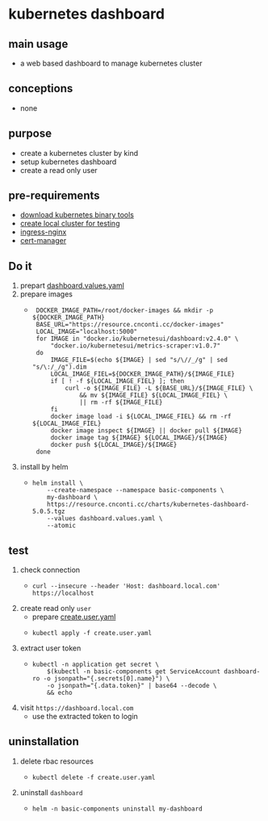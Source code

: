 # kubernetes dashboard

## main usage
* a web based dashboard to manage kubernetes cluster

## conceptions
* none

## purpose

* create a kubernetes cluster by kind
* setup kubernetes dashboard
* create a read only user

## pre-requirements
* [download kubernetes binary tools](../download.kubernetes.binary.tools.md)
* [create local cluster for testing](../create.local.cluster.with.kind.md)
* [ingress-nginx](ingress.nginx.md)
* [cert-manager](cert.manager.md)

## Do it
1. prepart [dashboard.values.yaml](resources/dashboard.values.yaml.md)
2. prepare images
   * ```shell  
      DOCKER_IMAGE_PATH=/root/docker-images && mkdir -p ${DOCKER_IMAGE_PATH}
      BASE_URL="https://resource.cnconti.cc/docker-images"
      LOCAL_IMAGE="localhost:5000"
      for IMAGE in "docker.io/kubernetesui/dashboard:v2.4.0" \
          "docker.io/kubernetesui/metrics-scraper:v1.0.7"
      do
          IMAGE_FILE=$(echo ${IMAGE} | sed "s/\//_/g" | sed "s/\:/_/g").dim
          LOCAL_IMAGE_FIEL=${DOCKER_IMAGE_PATH}/${IMAGE_FILE}
          if [ ! -f ${LOCAL_IMAGE_FIEL} ]; then
              curl -o ${IMAGE_FILE} -L ${BASE_URL}/${IMAGE_FILE} \
                  && mv ${IMAGE_FILE} ${LOCAL_IMAGE_FIEL} \
                  || rm -rf ${IMAGE_FILE}
          fi
          docker image load -i ${LOCAL_IMAGE_FIEL} && rm -rf ${LOCAL_IMAGE_FIEL}
          docker image inspect ${IMAGE} || docker pull ${IMAGE}
          docker image tag ${IMAGE} ${LOCAL_IMAGE}/${IMAGE}
          docker push ${LOCAL_IMAGE}/${IMAGE}
      done
     ```
3. install by helm
   * ```shell
     helm install \
         --create-namespace --namespace basic-components \
         my-dashboard \
         https://resource.cnconti.cc/charts/kubernetes-dashboard-5.0.5.tgz
         --values dashboard.values.yaml \
         --atomic
     ```

## test
1. check connection
    * ```shell
      curl --insecure --header 'Host: dashboard.local.com' https://localhost
      ```
2. create read only `user`
    * prepare [create.user.yaml](resources/create.user.yaml.md)
    * ```shell
      kubectl apply -f create.user.yaml
      ```
3. extract user token
    * ```shell
      kubectl -n application get secret \
          $(kubectl -n basic-components get ServiceAccount dashboard-ro -o jsonpath="{.secrets[0].name}") \
          -o jsonpath="{.data.token}" | base64 --decode \
          && echo
      ```
4. visit `https://dashboard.local.com`
    * use the extracted token to login

## uninstallation
1. delete rbac resources
    * ```shell
      kubectl delete -f create.user.yaml
      ```
2. uninstall `dashboard`
    * ```shell
      helm -n basic-components uninstall my-dashboard
      ```





